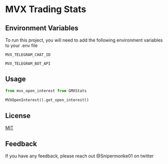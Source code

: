 
# MVX Trading Stats




## Environment Variables

To run this project, you will need to add the following environment variables to your .env file

`MVX_TELEGRAM_CHAT_ID`

`MVX_TELEGRAM_BOT_API`




## Usage

```python
from mvx_open_interest from GMXStats

MVXOpenInterest().get_open_interest()
```


## License

[MIT](https://choosealicense.com/licenses/mit/)


## Feedback

If you have any feedback, please reach out @Snipermonke01 on twitter

